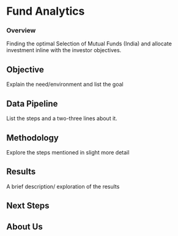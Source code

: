 # Fund Analytics
### Overview
Finding the optimal Selection of Mutual Funds (India) and allocate investment inline with the investor objectives.


## Objective
Explain the need/environment and list the goal

## Data Pipeline

List the steps and a two-three lines about it.

## Methodology

Explore the steps mentioned in slight more detail

## Results
A brief description/ exploration of the results

## Next Steps

## About Us

